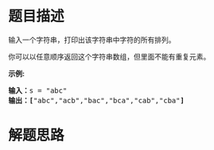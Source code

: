 # 题目描述

输入一个字符串，打印出该字符串中字符的所有排列。

你可以以任意顺序返回这个字符串数组，但里面不能有重复元素。

**示例:**

<pre><strong>输入：</strong>s = "abc"
<strong>输出：[</strong>"abc","acb","bac","bca","cab","cba"<strong>]</strong></pre>

# 解题思路
